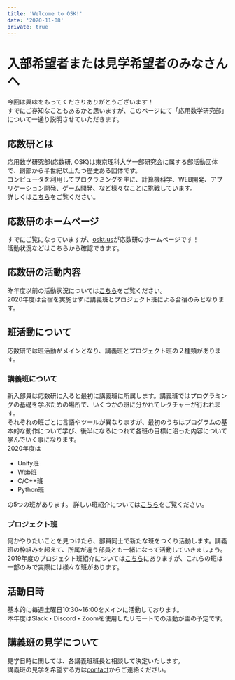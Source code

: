 ```yaml
---
title: 'Welcome to OSK!'
date: '2020-11-08'
private: true
---
```


# 入部希望者または見学希望者のみなさんへ
今回は興味をもってくださりありがとうございます！  
すでにご存知なこともあるかと思いますが、このページにて「応用数学研究部」について一通り説明させていただきます。

## 応数研とは
応用数学研究部(応数研, OSK)は東京理科大学一部研究会に属する部活動団体で、創部から半世紀以上たつ歴史ある団体です。  
コンピュータを利用してプログラミングを主に、計算機科学、WEB開発、アプリケーション開発、ゲーム開発、など様々なことに挑戦しています。  
詳しくは[こちら](/about)をご覧ください。

## 応数研のホームページ
すでにご覧になっていますが、[oskt.us](https://oskt.us/)が応数研のホームページです！  
活動状況などはこちらから確認できます。

## 応数研の活動内容
昨年度以前の活動状況については[こちら](/schedule)をご覧ください。  
2020年度は合宿を実施せずに講義班とプロジェクト班による合宿のみとなります。

## 班活動について
応数研では班活動がメインとなり、講義班とプロジェクト班の２種類があります。  

### 講義班について
新入部員は応数研に入ると最初に講義班に所属します。講義班ではプログラミングの基礎を学ぶための場所で、いくつかの班に分かれてレクチャーが行われます。  
それぞれの班ごとに言語やツールが異なりますが、最初のうちはプログラムの基本的な動作について学び、後半になるにつれて各班の目標に沿った内容について学んでいく事になります。  
2020年度は

- Unity班
- Web班
- C/C++班
- Python班  

の5つの班があります。
詳しい班紹介については[こちら](/articles/2020/lecture)をご覧ください。

### プロジェクト班
何かやりたいことを見つけたら、部員同士で新たな班をつくり活動します。講義班の枠組みを超えて、所属が違う部員とも一緒になって活動していきましょう。  
2019年度のプロジェクト班紹介については[こちら](/articles/2019/project)にありますが、これらの班は一部のみで実際には様々な班があります。

## 活動日時
基本的に毎週土曜日10:30~16:00をメインに活動しております。  
本年度はSlack・Discord・Zoomを使用したリモートでの活動が主の予定です。  

## 講義班の見学について
見学日時に関しては、各講義班班長と相談して決定いたします。  
講義班の見学を希望する方は[contact](/contact)からご連絡ください。
